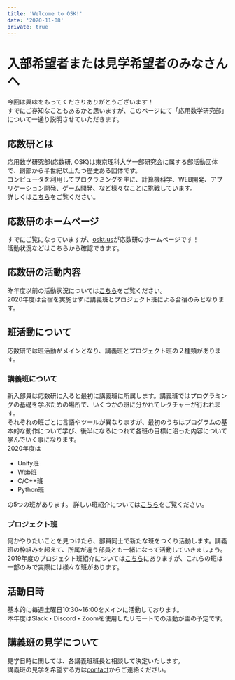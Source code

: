 ```yaml
---
title: 'Welcome to OSK!'
date: '2020-11-08'
private: true
---
```


# 入部希望者または見学希望者のみなさんへ
今回は興味をもってくださりありがとうございます！  
すでにご存知なこともあるかと思いますが、このページにて「応用数学研究部」について一通り説明させていただきます。

## 応数研とは
応用数学研究部(応数研, OSK)は東京理科大学一部研究会に属する部活動団体で、創部から半世紀以上たつ歴史ある団体です。  
コンピュータを利用してプログラミングを主に、計算機科学、WEB開発、アプリケーション開発、ゲーム開発、など様々なことに挑戦しています。  
詳しくは[こちら](/about)をご覧ください。

## 応数研のホームページ
すでにご覧になっていますが、[oskt.us](https://oskt.us/)が応数研のホームページです！  
活動状況などはこちらから確認できます。

## 応数研の活動内容
昨年度以前の活動状況については[こちら](/schedule)をご覧ください。  
2020年度は合宿を実施せずに講義班とプロジェクト班による合宿のみとなります。

## 班活動について
応数研では班活動がメインとなり、講義班とプロジェクト班の２種類があります。  

### 講義班について
新入部員は応数研に入ると最初に講義班に所属します。講義班ではプログラミングの基礎を学ぶための場所で、いくつかの班に分かれてレクチャーが行われます。  
それぞれの班ごとに言語やツールが異なりますが、最初のうちはプログラムの基本的な動作について学び、後半になるにつれて各班の目標に沿った内容について学んでいく事になります。  
2020年度は

- Unity班
- Web班
- C/C++班
- Python班  

の5つの班があります。
詳しい班紹介については[こちら](/articles/2020/lecture)をご覧ください。

### プロジェクト班
何かやりたいことを見つけたら、部員同士で新たな班をつくり活動します。講義班の枠組みを超えて、所属が違う部員とも一緒になって活動していきましょう。  
2019年度のプロジェクト班紹介については[こちら](/articles/2019/project)にありますが、これらの班は一部のみで実際には様々な班があります。

## 活動日時
基本的に毎週土曜日10:30~16:00をメインに活動しております。  
本年度はSlack・Discord・Zoomを使用したリモートでの活動が主の予定です。  

## 講義班の見学について
見学日時に関しては、各講義班班長と相談して決定いたします。  
講義班の見学を希望する方は[contact](/contact)からご連絡ください。
